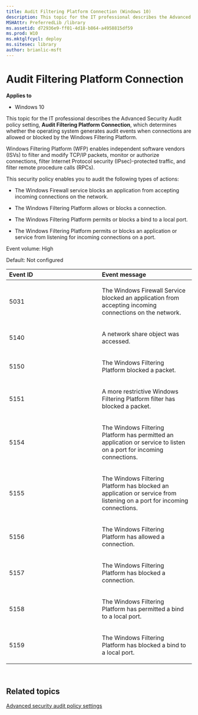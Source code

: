 ```yaml
---
title: Audit Filtering Platform Connection (Windows 10)
description: This topic for the IT professional describes the Advanced Security Audit policy setting Audit Filtering Platform Connection which determines whether the operating system generates audit events when connections are allowed or blocked by the Windows Filtering Platform.
MSHAttr: PreferredLib /library
ms.assetid: d72936e9-ff01-4d18-b864-a4958815df59
ms.prod: W10
ms.mktglfcycl: deploy
ms.sitesec: library
author: brianlic-msft
---
```


# Audit Filtering Platform Connection


**Applies to**

-   Windows 10

This topic for the IT professional describes the Advanced Security Audit policy setting, **Audit Filtering Platform Connection**, which determines whether the operating system generates audit events when connections are allowed or blocked by the Windows Filtering Platform.

Windows Filtering Platform (WFP) enables independent software vendors (ISVs) to filter and modify TCP/IP packets, monitor or authorize connections, filter Internet Protocol security (IPsec)-protected traffic, and filter remote procedure calls (RPCs).

This security policy enables you to audit the following types of actions:

-   The Windows Firewall service blocks an application from accepting incoming connections on the network.

-   The Windows Filtering Platform allows or blocks a connection.

-   The Windows Filtering Platform permits or blocks a bind to a local port.

-   The Windows Filtering Platform permits or blocks an application or service from listening for incoming connections on a port.

Event volume: High

Default: Not configured

<table>
<colgroup>
<col width="50%" />
<col width="50%" />
</colgroup>
<thead>
<tr class="header">
<th align="left">Event ID</th>
<th align="left">Event message</th>
</tr>
</thead>
<tbody>
<tr class="odd">
<td align="left"><p>5031</p></td>
<td align="left"><p>The Windows Firewall Service blocked an application from accepting incoming connections on the network.</p></td>
</tr>
<tr class="even">
<td align="left"><p>5140</p></td>
<td align="left"><p>A network share object was accessed.</p></td>
</tr>
<tr class="odd">
<td align="left"><p>5150</p></td>
<td align="left"><p>The Windows Filtering Platform blocked a packet.</p></td>
</tr>
<tr class="even">
<td align="left"><p>5151</p></td>
<td align="left"><p>A more restrictive Windows Filtering Platform filter has blocked a packet.</p></td>
</tr>
<tr class="odd">
<td align="left"><p>5154</p></td>
<td align="left"><p>The Windows Filtering Platform has permitted an application or service to listen on a port for incoming connections.</p></td>
</tr>
<tr class="even">
<td align="left"><p>5155</p></td>
<td align="left"><p>The Windows Filtering Platform has blocked an application or service from listening on a port for incoming connections.</p></td>
</tr>
<tr class="odd">
<td align="left"><p>5156</p></td>
<td align="left"><p>The Windows Filtering Platform has allowed a connection.</p></td>
</tr>
<tr class="even">
<td align="left"><p>5157</p></td>
<td align="left"><p>The Windows Filtering Platform has blocked a connection.</p></td>
</tr>
<tr class="odd">
<td align="left"><p>5158</p></td>
<td align="left"><p>The Windows Filtering Platform has permitted a bind to a local port.</p></td>
</tr>
<tr class="even">
<td align="left"><p>5159</p></td>
<td align="left"><p>The Windows Filtering Platform has blocked a bind to a local port.</p></td>
</tr>
</tbody>
</table>

 

## Related topics


[Advanced security audit policy settings](advanced-security-audit-policy-settings.md)

 

 





